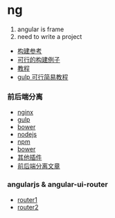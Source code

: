 # ng
1. angular is frame
2. need to write a project
* [构建参考](https://www.ibm.com/developerworks/cn/web/wa-cn-gulpangular/index.html?ca=drs-&utm_source=tuicool&utm_medium=referral)
* [可行的构建例子](https://baijiahao.baidu.com/s?id=1562113919773967&wfr=spider&for=pc)
* [教程](http://www.runoob.com/angularjs/angularjs-tutorial.html)
* [gulp 可行简易教程](http://www.cnblogs.com/2050/p/4198792.html)
### 前后端分离
* [nginx](http://www.barretlee.com/blog/2016/11/19/nginx-configuration-start/)
* [gulp](http://www.gulpjs.com.cn/)
* [bower](https://segmentfault.com/a/1190000002971135)
* [nodejs](https://nodejs.org/en/)
* [npm](https://www.npmjs.com/)
* [bower](httP://#/)
* [其他插件](htp://#/)
* [前后端分离文章](http://blog.csdn.net/iamnieo/article/details/50441806)
### angularjs & angular-ui-router
* [router1](http://www.oschina.net/translate/angularjs-multi-step-form-using-ui-router)
* [router2](http://m.blog.csdn.net/xiaofanku/article/details/50932115)
